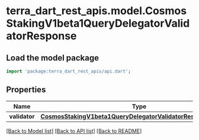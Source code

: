 # terra_dart_rest_apis.model.CosmosStakingV1beta1QueryDelegatorValidatorResponse

## Load the model package
```dart
import 'package:terra_dart_rest_apis/api.dart';
```

## Properties
Name | Type | Description | Notes
------------ | ------------- | ------------- | -------------
**validator** | [**CosmosStakingV1beta1QueryDelegatorValidatorResponseValidator**](CosmosStakingV1beta1QueryDelegatorValidatorResponseValidator.md) |  | [optional] 

[[Back to Model list]](../README.md#documentation-for-models) [[Back to API list]](../README.md#documentation-for-api-endpoints) [[Back to README]](../README.md)


